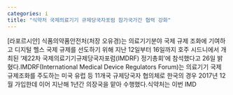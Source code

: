 ```yaml
---
categories: i
title: "식약처 국제의료기기 규제당국자포럼 참가국가간 협력 강화"
---
```

[라포르시안] 식품의약품안전처(처장 오유경)는 의료기기분야 국제 규제 조화에 기여하고 디지털 헬스 국제 규제를 선도하기 위해 지난 12일부터 16일까지 호주 시드니에서 개최된 ‘제22차 국제의료기기규제당국자포럼(IMDRF) 정기총회’에 참석했다고 26일 밝혔다.IMDRF(International Medical Device Regulators Forum)는 의료기기 국제 규제조화를 주도하는 미국 유럽 등 11개국 규제당국자 협의체로 한국의 경우 2017년 12월 가입한데 이어 지난해 1년간 의장국을 맡아 수행했다.식약처는 이번 IMD